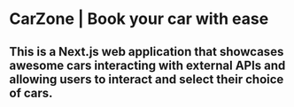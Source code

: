 # CarZone | Book your car with ease

## This is a Next.js web application that showcases awesome cars interacting with external APIs and allowing users to interact and select their choice of cars.
